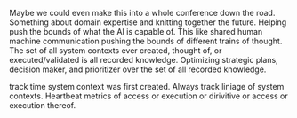 Maybe we could even make this into a whole conference down the road. Something about domain expertise and knitting together the future. Helping push the bounds of what the AI is capable of. This like shared human machine communication pushing the bounds of different trains of thought. The set of all system contexts ever created, thought of, or executed/validated is all recorded knowledge. Optimizing strategic plans, decision maker, and prioritizer over the set of all recorded knowledge.

track time system context was first created. Always track liniage of system contexts. Heartbeat metrics of access or execution or dirivitive or access or execution thereof. 